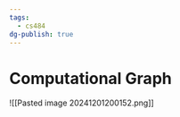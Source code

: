 ```yaml
---
tags:
  - cs484
dg-publish: true
---
```

# Computational Graph
![[Pasted image 20241201200152.png]]













